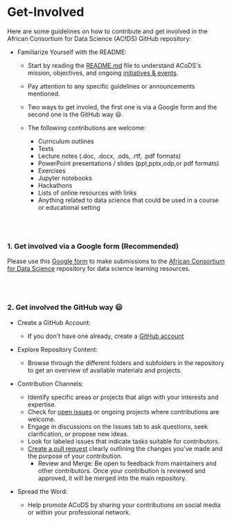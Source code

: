 # Get-Involved

Here are some guidelines on how to contribute and get involved in the African Consortium for Data Science (ACfDS) GitHub repository:

* Familiarize Yourself with the README:
    + Start by reading the [README.md](https://github.com/African-Consortium-for-Data-Science) file to understand ACoDS's mission, objectives, and ongoing [initiatives & events](https://github.com/African-Consortium-for-Data-Science/Events).
    + Pay attention to any specific guidelines or announcements mentioned.

    + Two ways to get involed, the first one is via a Google form and the second one is the GitHub way :smiley:.
 
    + The following contributions are welcome:
        - Curriculum outlines
        - Texts
        - Lecture notes (.doc, .docx, .ods, .rtf, .pdf formats)
        - PowerPoint presentations / slides (ppt,pptx,odp,or pdf formats)
        - Exercises
        - Jupyter notebooks
        - Hackathons
        - Lists of online resources with links
        - Anything related to data science that could be used in a course or educational setting

<br/>
<br/>

### 1. Get involved via a Google form (Recommended)

Please use this [Google form](https://docs.google.com/forms/d/e/1FAIpQLSeTeNQInx6hmR4h4CRcKvlo6kt_wrPxNSfuJqo7FEWxjHiOqA/viewform) to make submissions to the [African Consortium for Data Science](https://github.com/African-Consortium-for-Data-Science) repository for data science learning resources.


<br/>
<br/>

### 2. Get involved the GitHub way :smiley: 

* Create a GitHub Account:

    + If you don't have one already, create a [GitHub account](https://github.com/signup?ref_cta=Sign+up&ref_loc=header+logged+out&ref_page=%2F&source=header-home)
 
* Explore Repository Content:

    + Browse through the different folders and subfolders in the repository to get an overview of available materials and projects.      

* Contribution Channels:

    + Identify specific areas or projects that align with your interests and expertise.
    + Check for [open issues](https://github.com/issues) or ongoing projects where contributions are welcome.
    + Engage in discussions on the Issues tab to ask questions, seek clarification, or propose new ideas.
    + Look for labeled issues that indicate tasks suitable for contributors.
    + [Create a pull request](https://docs.github.com/en/pull-requests/collaborating-with-pull-requests/proposing-changes-to-your-work-with-pull-requests/creating-a-pull-request) clearly outlining the changes you've made and the purpose of your contribution.
       - Review and Merge: Be open to feedback from maintainers and other contributors. Once your contribution is reviewed and approved, it will be merged into the main repository.


* Spread the Word:

    + Help promote ACoDS by sharing your contributions on social media or within your professional network.    
